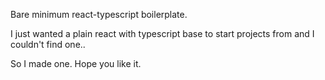Bare minimum react-typescript boilerplate. 

I just wanted a plain react with typescript base to start projects from and I couldn't find one.. 
 
 So I made one. Hope you like it. 